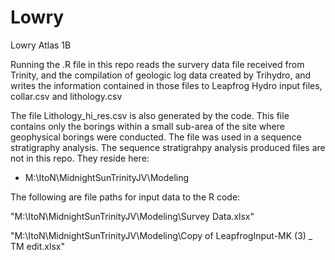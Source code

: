# Lowry
Lowry Atlas 1B

Running the .R file in this repo reads the survery data file received from Trinity, and the compilation of geologic log data created by Trihydro, and writes the information contained in those files to Leapfrog Hydro input files, collar.csv and lithology.csv

The file Lithology_hi_res.csv is also generated by the code.  This file contains only the borings within a small sub-area of the site where geophysical borings were conducted.  The file was used in a sequence stratigraphy analysis.  The sequence stratigrahpy analysis produced files are not in this repo.   They reside here:
- M:\ItoN\MidnightSunTrinityJV\Modeling


The following are file paths for input data to the R code:

"M:\ItoN\MidnightSunTrinityJV\Modeling\Survey Data.xlsx"

"M:\ItoN\MidnightSunTrinityJV\Modeling\Copy of LeapfrogInput-MK (3) _ TM edit.xlsx"
